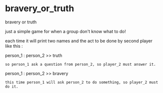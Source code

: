 # bravery_or_truth
bravery or truth

just a simple game for when a group don't know what to do!

each time it will print two names and the act to be done by second player like this :

person_1  :  person_2  >>  truth

    so person_1 ask a question from person_2, so player_2 must answer it.
    
person_1  :  person_2  >>  bravery

    this time person_1 will ask person_2 to do something, so player_2 must do it.

